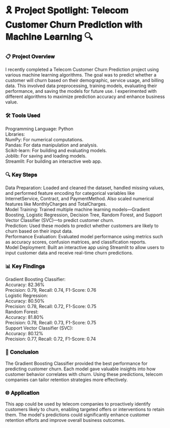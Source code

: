 # 🎗️ 𝐏𝐫𝐨𝐣𝐞𝐜𝐭 𝐒𝐩𝐨𝐭𝐥𝐢𝐠𝐡𝐭: 𝐓𝐞𝐥𝐞𝐜𝐨𝐦 𝐂𝐮𝐬𝐭𝐨𝐦𝐞𝐫 𝐂𝐡𝐮𝐫𝐧 𝐏𝐫𝐞𝐝𝐢𝐜𝐭𝐢𝐨𝐧 𝐰𝐢𝐭𝐡 𝐌𝐚𝐜𝐡𝐢𝐧𝐞 𝐋𝐞𝐚𝐫𝐧𝐢𝐧𝐠 🔍

### 📋 𝐏𝐫𝐨𝐣𝐞𝐜𝐭 𝐎𝐯𝐞𝐫𝐯𝐢𝐞𝐰

I recently completed a Telecom Customer Churn Prediction project using various machine learning algorithms. The goal was to predict whether a customer will churn based on their demographic, service usage, and billing data. This involved data preprocessing, training models, evaluating their performance, and saving the models for future use. I experimented with different algorithms to maximize prediction accuracy and enhance business value.

### 🛠️ 𝐓𝐨𝐨𝐥𝐬 𝐔𝐬𝐞𝐝

Programming Language: Python <br>
Libraries:<br>
NumPy: For numerical computations.<br>
Pandas: For data manipulation and analysis.<br>
Scikit-learn: For building and evaluating models.<br>
Joblib: For saving and loading models.<br>
Streamlit: For building an interactive web app.<br>

### 🔍 𝐊𝐞𝐲 𝐒𝐭𝐞𝐩𝐬

Data Preparation: Loaded and cleaned the dataset, handled missing values, and performed feature encoding for categorical variables like InternetService, Contract, and PaymentMethod. Also scaled numerical features like MonthlyCharges and TotalCharges.<br>
Model Training: Trained multiple machine learning models—Gradient Boosting, Logistic Regression, Decision Tree, Random Forest, and Support Vector Classifier (SVC)—to predict customer churn.<br>
Prediction: Used these models to predict whether customers are likely to churn based on their input data.<br>
Performance Evaluation: Evaluated model performance using metrics such as accuracy scores, confusion matrices, and classification reports.<br>
Model Deployment: Built an interactive app using Streamlit to allow users to input customer data and receive real-time churn predictions.<br>

### 📊 𝐊𝐞𝐲 𝐅𝐢𝐧𝐝𝐢𝐧𝐠𝐬

Gradient Boosting Classifier:<br>
Accuracy: 82.36%<br>
Precision: 0.79, Recall: 0.74, F1-Score: 0.76<br>
Logistic Regression:<br>
Accuracy: 80.50%<br>
Precision: 0.78, Recall: 0.72, F1-Score: 0.75<br>
Random Forest:<br>
Accuracy: 81.80%<br>
Precision: 0.78, Recall: 0.73, F1-Score: 0.75<br>
Support Vector Classifier (SVC):<br>
Accuracy: 80.12%<br>
Precision: 0.77, Recall: 0.72, F1-Score: 0.74<br>

### 🏁 𝐂𝐨𝐧𝐜𝐥𝐮𝐬𝐢𝐨𝐧

The Gradient Boosting Classifier provided the best performance for predicting customer churn. Each model gave valuable insights into how customer behavior correlates with churn. Using these predictions, telecom companies can tailor retention strategies more effectively.

### 🌐 𝐀𝐩𝐩𝐥𝐢𝐜𝐚𝐭𝐢𝐨𝐧

This app could be used by telecom companies to proactively identify customers likely to churn, enabling targeted offers or interventions to retain them. The model's predictions could significantly enhance customer retention efforts and improve overall business outcomes.
